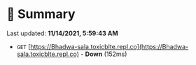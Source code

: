 # 📖 Summary
Last updated: **11/14/2021, 5:59:43 AM**

- `GET` [https://Bhadwa-sala.toxicblte.repl.co](https://Bhadwa-sala.toxicblte.repl.co) - **Down** (152ms)
